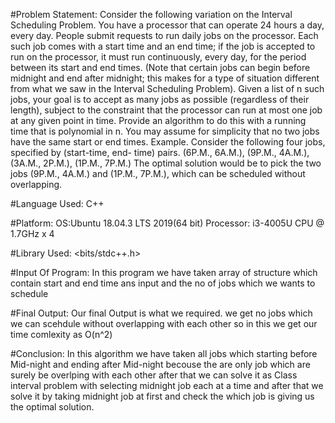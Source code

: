 #Problem Statement: 
Consider the following variation on the Interval Scheduling Problem. You have a processor
that can operate 24 hours a day, every day. People submit requests to run daily jobs on the
processor. Each such job comes with a start time and an end time; if the job is accepted to
run on the processor, it must run continuously, every day, for the period between its start
and end times. (Note that certain jobs can begin before midnight and end after midnight;
this makes for a type of situation different from what we saw in the Interval Scheduling
Problem). Given a list of n such jobs, your goal is to accept as many jobs as possible
(regardless of their length), subject to the constraint that the processor can run at most
one job at any given point in time. Provide an algorithm to do this with a running time
that is polynomial in n. You may assume for simplicity that no two jobs have the same
start or end times. Example. Consider the following four jobs, specified by (start-time, end-
time) pairs. (6P.M., 6A.M.), (9P.M., 4A.M.), (3A.M., 2P.M.), (1P.M., 7P.M.) The optimal
solution would be to pick the two jobs (9P.M., 4A.M.) and (1P.M., 7P.M.), which can be
scheduled without overlapping.

#Language Used: 
C++


#Platform:
OS:Ubuntu 18.04.3 LTS 2019(64 bit)
Processor: i3-4005U CPU @ 1.7GHz x 4

#Library Used:
<bits/stdc++.h>
<chrono>


#Input Of Program:
In this program we have taken array of structure which contain start and end time ans input and the no of jobs which we
wants to schedule


#Final Output:
Our final Output is what we required. we get no jobs which we can scehdule without overlapping with each other
so in this we get our time comlexity as O(n^2)


#Conclusion:
In this algorithm we have taken all jobs which starting before Mid-night and ending after Mid-night becouse the are only job 
which are surely be overlping with each other after that we can solve it as Class interval problem with selecting midnight job each
at a time and after that we solve it by taking midnight job at first and check the which job is giving us the optimal solution.

 
